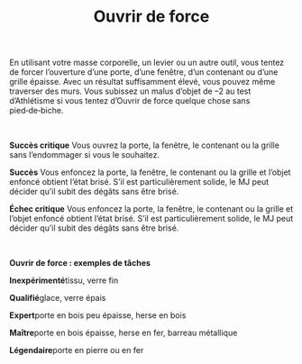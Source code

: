 ﻿---
# ATTENTION : Ne modifiez pas ce fichier
# Ce fichier est généré automatiquement par un script d'après les données du module Foundry VTT officiel et de sa traduction
title: Ouvrir de force
titleEn: Force Open
id: SjmKHgI7a5Z9JzBx
group: actions
---
<p>En utilisant votre masse corporelle, un levier ou un autre outil, vous tentez de forcer l’ouverture d’une porte, d’une fenêtre, d’un contenant ou d’une grille épaisse. Avec un résultat suffisamment élevé, vous pouvez même traverser des murs. Vous subissez un malus d’objet de &ndash;2 au test d’Athlétisme si vous tentez d’Ouvrir de force quelque chose sans pied‑de‑biche.</p><p>&nbsp;</p><p><strong>Succès critique</strong> Vous ouvrez la porte, la fenêtre, le contenant ou la grille sans l’endommager si vous le souhaitez.</p><p><strong>Succès</strong> Vous enfoncez la porte, la fenêtre, le contenant ou la grille et l’objet enfoncé obtient l’état brisé. S’il est particulièrement solide, le MJ peut décider qu’il subit des dégâts sans être brisé.</p><p><strong>Échec critique</strong> Vous enfoncez la porte, la fenêtre, le contenant ou la grille et l’objet enfoncé obtient l’état brisé. S’il est particulièrement solide, le MJ peut décider qu’il subit des dégâts sans être brisé.</p><p>&nbsp;</p><p><strong>Ouvrir de force : exemples de tâches</strong></p><p><strong>Inexpérimenté</strong>tissu, verre fin</p><p><strong>Qualifié</strong>glace, verre épais</p><p><strong>Expert</strong>porte en bois peu épaisse, herse en bois</p><p><strong>Maître</strong>porte en bois épaisse, herse en fer, barreau métallique</p><p><strong>Légendaire</strong>porte en pierre ou en fer</p>

